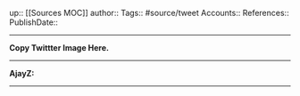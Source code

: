 up:: [[Sources MOC]]
author:: 
Tags:: #source/tweet
Accounts::
References::
PublishDate::

---
**Copy Twittter Image Here.** 




----
**AjayZ:** 


---

